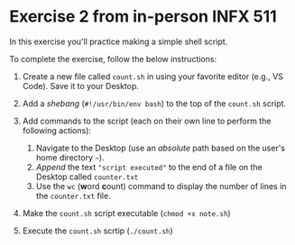 # Exercise 2 from in-person INFX 511
In this exercise you'll practice making a simple shell script.

To complete the exercise, follow the below instructions:

1. Create a new file called `count.sh` in using your favorite editor (e.g., VS Code). Save it to your Desktop. 
 
2. Add a _shebang_ (`#!/usr/bin/env bash`) to the top of the `count.sh` script. 

3. Add commands to the script (each on their own line to perform the following actions):

    1. Navigate to the Desktop (use an _absolute_ path based on the user's home directory `~`).
    2. _Append_ the text `"script executed"` to the end of a file on the Desktop called `counter.txt`
    3.  Use the `wc` (**w**ord **c**ount) command to display the number of lines in the `counter.txt` file.

4. Make the `count.sh` script executable (`chmod +x note.sh`)

5. Execute the `count.sh` scrtip (`./count.sh`)
